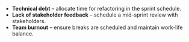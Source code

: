 - **Technical debt** – allocate time for refactoring in the sprint schedule.
- **Lack of stakeholder feedback** – schedule a mid-sprint review with stakeholders.
- **Team burnout** – ensure breaks are scheduled and maintain work-life balance.